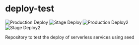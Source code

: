 # deploy-test
![Production Deploy](https://github.com/sergioflores-j/deploy-test/workflows/deploy/badge.svg?branch=master)
![Stage Deploy](https://github.com/sergioflores-j/deploy-test/workflows/deploy/badge.svg?branch=stage)
![Production Deploy2](https://img.shields.io/github/workflow/status/sergioflores-j/deploy-test/deploy/master?color=orange&label=actions&logo=github&logoColor=orange&style=for-the-badge)
![Stage Deploy2](https://img.shields.io/github/workflow/status/sergioflores-j/deploy-test/deploy/stage?color=orange&label=actions&logo=github&logoColor=orange&style=for-the-badge)

Repository to test the deploy of serverless services using seed
